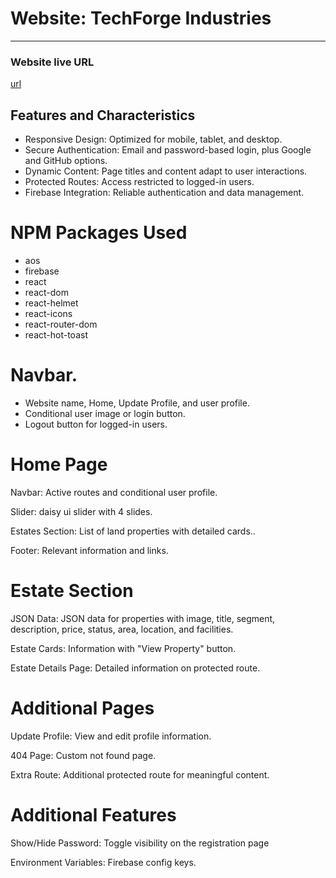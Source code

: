 <h1>Website: TechForge Industries</h1>
<hr>
<h3>Website live URL</h3>
<a href ="">url</a>

<h2>Features and Characteristics</h2>
 <ul>
    <li>Responsive Design: Optimized for mobile, tablet, and desktop.</li>
    <li>Secure Authentication: Email and password-based login, plus Google and GitHub options.</li>
    <li>Dynamic Content: Page titles and content adapt to user interactions.</li>
    <li>Protected Routes: Access restricted to logged-in users.</li>
    <li>Firebase Integration: Reliable authentication and data management.</li>
</ul>

<h1>NPM Packages Used</h1>
<ul>
    <li>aos</li>
    <li>firebase</li>
    <li>react</li>
    <li>react-dom</li>
    <li>react-helmet</li>
    <li>react-icons</li>
    <li>react-router-dom</li>
    <li>react-hot-toast</li>
</ul>
<h1>Navbar.</h1>
<ul>
    <li>Website name, Home, Update Profile, and user profile.</li>
    <li>Conditional user image or login button.</li>
    <li>Logout button for logged-in users.</li>
</ul>

<h1>Home Page</h1>
<p>Navbar: Active routes and conditional user profile.</p>
<p>Slider:  daisy ui slider with 4 slides.</p>
<p>Estates Section: List of land properties with detailed cards..</p>
<p>Footer: Relevant information and links.</p>


<h1>Estate Section</h1>
<p>JSON Data: JSON data for properties with image, title, segment, description, price, status, area, location, and facilities.</p>
<p>Estate Cards: Information with "View Property" button.</p>
<p>Estate Details Page: Detailed information on protected route.</p>



<h1>Additional Pages</h1>
<p>
Update Profile: View and edit profile information.</p>
<p>404 Page: Custom not found page.</p>
<p>Extra Route: Additional protected route for meaningful content.</p>


<h1>Additional Features</h1>
<p>Show/Hide Password: Toggle visibility on the registration page</p>
<p>Environment Variables: Firebase config keys.</p>
